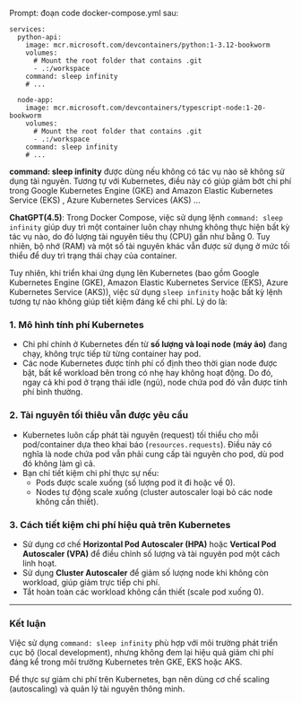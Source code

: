 Prompt:
đoạn code docker-compose.yml sau:

```
services:
  python-api:
    image: mcr.microsoft.com/devcontainers/python:1-3.12-bookworm
    volumes:
      # Mount the root folder that contains .git
      - .:/workspace
    command: sleep infinity
    # ...

  node-app:
    image: mcr.microsoft.com/devcontainers/typescript-node:1-20-bookworm
    volumes:
      # Mount the root folder that contains .git
      - .:/workspace
    command: sleep infinity
    # ...
```

**command: sleep infinity** được dùng nếu không có tác vụ nào sẽ không sử dụng tài nguyên.
Tương tự với Kubernetes, điều này có giúp giảm bớt chi phí trong Google Kubernetes Engine (GKE) and Amazon Elastic Kubernetes Service (EKS) , Azure Kubernetes Services (AKS) ...

**ChatGPT(4.5)**:
Trong Docker Compose, việc sử dụng lệnh `command: sleep infinity` giúp duy trì một container luôn chạy nhưng không thực hiện bất kỳ tác vụ nào, do đó lượng tài nguyên tiêu thụ (CPU) gần như bằng 0. Tuy nhiên, bộ nhớ (RAM) và một số tài nguyên khác vẫn được sử dụng ở mức tối thiểu để duy trì trạng thái chạy của container.

Tuy nhiên, khi triển khai ứng dụng lên Kubernetes (bao gồm Google Kubernetes Engine (GKE), Amazon Elastic Kubernetes Service (EKS), Azure Kubernetes Service (AKS)), việc sử dụng `sleep infinity` hoặc bất kỳ lệnh tương tự nào không giúp tiết kiệm đáng kể chi phí. Lý do là:

### 1. Mô hình tính phí Kubernetes

- Chi phí chính ở Kubernetes đến từ **số lượng và loại node (máy ảo)** đang chạy, không trực tiếp từ từng container hay pod.
- Các node Kubernetes được tính phí cố định theo thời gian node được bật, bất kể workload bên trong có nhẹ hay không hoạt động. Do đó, ngay cả khi pod ở trạng thái idle (ngủ), node chứa pod đó vẫn được tính phí bình thường.

### 2. Tài nguyên tối thiêu vẫn được yêu cầu

- Kubernetes luôn cấp phát tài nguyên (request) tối thiểu cho mỗi pod/container dựa theo khai báo (`resources.requests`). Điều này có nghĩa là node chứa pod vẫn phải cung cấp tài nguyên cho pod, dù pod đó không làm gì cả.
- Bạn chỉ tiết kiệm chi phí thực sự nếu:
  - Pods được scale xuống (số lượng pod ít đi hoặc về 0).
  - Nodes tự động scale xuống (cluster autoscaler loại bỏ các node không cần thiết).

### 3. Cách tiết kiệm chi phí hiệu quả trên Kubernetes

- Sử dụng cơ chế **Horizontal Pod Autoscaler (HPA)** hoặc **Vertical Pod Autoscaler (VPA)** để điều chỉnh số lượng và tài nguyên pod một cách linh hoạt.
- Sử dụng **Cluster Autoscaler** để giảm số lượng node khi không còn workload, giúp giảm trực tiếp chi phí.
- Tắt hoàn toàn các workload không cần thiết (scale pod xuống 0).

---

### Kết luận

Việc sử dụng `command: sleep infinity` phù hợp với môi trường phát triển cục bộ (local development), nhưng không đem lại hiệu quả giảm chi phí đáng kể trong môi trường Kubernetes trên GKE, EKS hoặc AKS.

Để thực sự giảm chi phí trên Kubernetes, bạn nên dùng cơ chế scaling (autoscaling) và quản lý tài nguyên thông minh.
